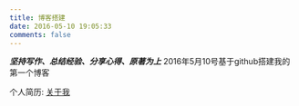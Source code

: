 ```yaml
---
title: 博客搭建
date: 2016-05-10 19:05:33
comments: false 
---
```

***坚持写作、总结经验、分享心得、原著为上***
2016年5月10号基于github搭建我的第一个博客


个人简历: [关于我](/about/index.html)
